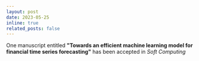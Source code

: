 ```yaml
---
layout: post
date: 2023-05-25
inline: true
related_posts: false
---
```


One manuscript entitled <b>"Towards an efficient machine learning model for financial time series forecasting"</b> has been accepted in <i>Soft Computing</i>